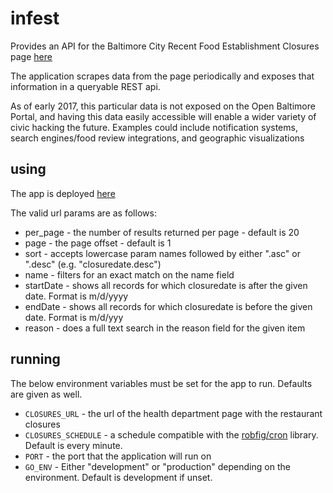 # infest

Provides an API for the Baltimore City Recent Food Establishment Closures page 
[here](http://health.baltimorecity.gov/environmental-health/recent-food-establishment-closures)

The application scrapes data from the page periodically and exposes that information in a queryable REST api.

As of early 2017, this particular data is not exposed on the Open Baltimore Portal, and having this data easily accessible
will enable a wider variety of civic hacking the future. Examples could include notification systems, search engines/food review
integrations, and geographic visualizations

## using

The app is deployed [here](https://balto-restaurant-closures.herokuapp.com/)

The valid url params are as follows:

* per_page - the number of results returned per page - default is 20
* page - the page offset - default is 1
* sort - accepts lowercase param names followed by either ".asc" or ".desc" (e.g. "closuredate.desc")
* name - filters for an exact match on the name field
* startDate - shows all records for which closuredate is after the given date. Format is m/d/yyyy
* endDate - shows all records for which closuredate is before the given date. Format is m/d/yyy
* reason - does a full text search in the reason field for the given item

## running

The below environment variables must be set for the app to run. Defaults are given as well.

* `CLOSURES_URL` - the url of the health department page with the restaurant closures
* `CLOSURES_SCHEDULE` - a schedule compatible with the [robfig/cron](https://github.com/robfig/cron) library. Default is every minute.
* `PORT` - the port that the application will run on
* `GO_ENV` - Either "development" or "production" depending on the environment. Default is development if unset.

